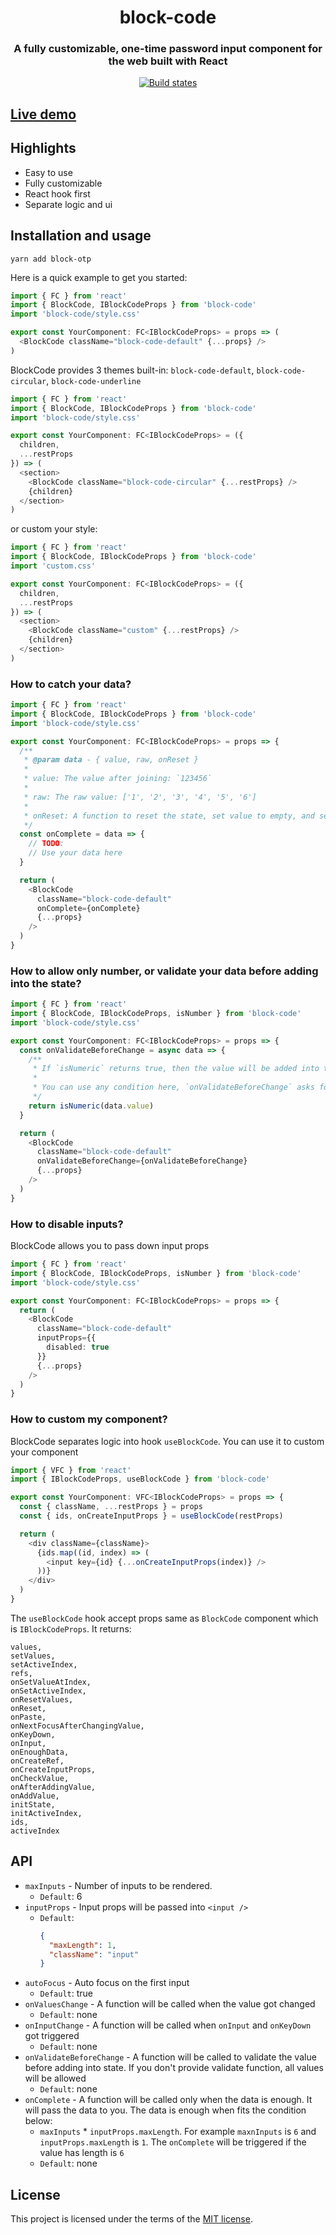 <h1 align="center" style="border-bottom: none;">block-code</h1>
<h3 align="center">A fully customizable, one-time password input component for the web built with React</h3>
<p align="center">
  <a href="https://github.com/eui-official/block-code/actions/workflows/test.yml?query=branch%3Amain">
    <img alt="Build states" src="https://github.com/eui-official/block-code/actions/workflows/test.yml/badge.svg">
  </a>
</p>

## [Live demo](https://eui-official.github.io/block-code)

## Highlights

- Easy to use
- Fully customizable
- React hook first
- Separate logic and ui

## Installation and usage

```
yarn add block-otp
```

Here is a quick example to get you started:

```ts
import { FC } from 'react'
import { BlockCode, IBlockCodeProps } from 'block-code'
import 'block-code/style.css'

export const YourComponent: FC<IBlockCodeProps> = props => (
  <BlockCode className="block-code-default" {...props} />
)
```

BlockCode provides 3 themes built-in: `block-code-default`, `block-code-circular`, `block-code-underline`

```ts
import { FC } from 'react'
import { BlockCode, IBlockCodeProps } from 'block-code'
import 'block-code/style.css'

export const YourComponent: FC<IBlockCodeProps> = ({
  children,
  ...restProps
}) => (
  <section>
    <BlockCode className="block-code-circular" {...restProps} />
    {children}
  </section>
)
```

or custom your style:

```ts
import { FC } from 'react'
import { BlockCode, IBlockCodeProps } from 'block-code'
import 'custom.css'

export const YourComponent: FC<IBlockCodeProps> = ({
  children,
  ...restProps
}) => (
  <section>
    <BlockCode className="custom" {...restProps} />
    {children}
  </section>
)
```

### How to catch your data?

```ts
import { FC } from 'react'
import { BlockCode, IBlockCodeProps } from 'block-code'
import 'block-code/style.css'

export const YourComponent: FC<IBlockCodeProps> = props => {
  /**
   * @param data - { value, raw, onReset }
   *
   * value: The value after joining: `123456`
   *
   * raw: The raw value: ['1', '2', '3', '4', '5', '6']
   *
   * onReset: A function to reset the state, set value to empty, and set focus index to 0.
   */
  const onComplete = data => {
    // TODO:
    // Use your data here
  }

  return (
    <BlockCode
      className="block-code-default"
      onComplete={onComplete}
      {...props}
    />
  )
}
```

### How to allow only number, or validate your data before adding into the state?

```ts
import { FC } from 'react'
import { BlockCode, IBlockCodeProps, isNumber } from 'block-code'
import 'block-code/style.css'

export const YourComponent: FC<IBlockCodeProps> = props => {
  const onValidateBeforeChange = async data => {
    /**
     * If `isNumeric` returns true, then the value will be added into the state
     *
     * You can use any condition here, `onValidateBeforeChange` asks for `Promise<boolean>`
     */
    return isNumeric(data.value)
  }

  return (
    <BlockCode
      className="block-code-default"
      onValidateBeforeChange={onValidateBeforeChange}
      {...props}
    />
  )
}
```

### How to disable inputs?

BlockCode allows you to pass down input props

```ts
import { FC } from 'react'
import { BlockCode, IBlockCodeProps, isNumber } from 'block-code'
import 'block-code/style.css'

export const YourComponent: FC<IBlockCodeProps> = props => {
  return (
    <BlockCode
      className="block-code-default"
      inputProps={{
        disabled: true
      }}
      {...props}
    />
  )
}
```

### How to custom my component?

BlockCode separates logic into hook `useBlockCode`. You can use it to custom your component

```ts
import { VFC } from 'react'
import { IBlockCodeProps, useBlockCode } from 'block-code'

export const YourComponent: VFC<IBlockCodeProps> = props => {
  const { className, ...restProps } = props
  const { ids, onCreateInputProps } = useBlockCode(restProps)

  return (
    <div className={className}>
      {ids.map((id, index) => (
        <input key={id} {...onCreateInputProps(index)} />
      ))}
    </div>
  )
}
```

The `useBlockCode` hook accept props same as `BlockCode` component which is `IBlockCodeProps`. It returns:

```
values,
setValues,
setActiveIndex,
refs,
onSetValueAtIndex,
onSetActiveIndex,
onResetValues,
onReset,
onPaste,
onNextFocusAfterChangingValue,
onKeyDown,
onInput,
onEnoughData,
onCreateRef,
onCreateInputProps,
onCheckValue,
onAfterAddingValue,
onAddValue,
initState,
initActiveIndex,
ids,
activeIndex
```

## API

- `maxInputs` - Number of inputs to be rendered.
  - `Default`: 6
- `inputProps` - Input props will be passed into `<input />`
  - `Default`:
    ```json
    {
      "maxLength": 1,
      "className": "input"
    }
    ```
- `autoFocus` - Auto focus on the first input
  - `Default`: true
- `onValuesChange` - A function will be called when the value got changed
  - `Default`: none
- `onInputChange` - A function will be called when `onInput` and `onKeyDown` got triggered
  - `Default`: none
- `onValidateBeforeChange` - A function will be called to validate the value before adding into state. If you don't provide validate function, all values will be allowed
  - `Default`: none
- `onComplete` - A function will be called only when the data is enough. It will pass the data to you. The data is enough when fits the condition below:
  - `maxInputs` \* `inputProps.maxLength`. For example `maxnInputs` is `6` and `inputProps.maxLength` is `1`. The `onComplete` will be triggered if the value has length is `6`
  - `Default`: none

## License

This project is licensed under the terms of the
[MIT license](/LICENSE).
